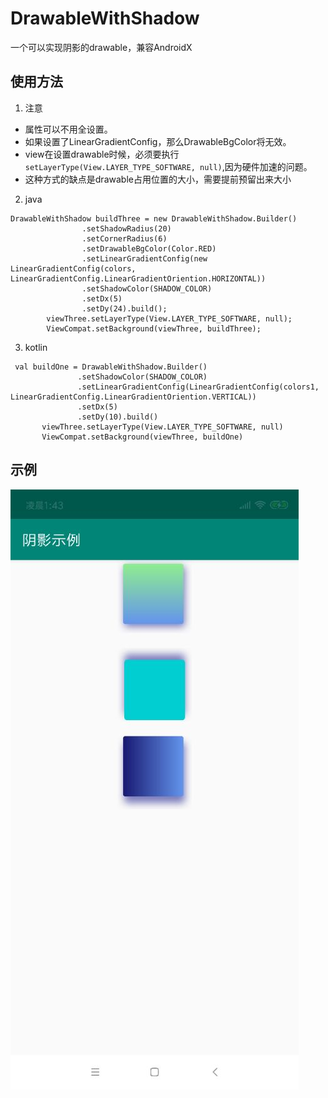 # DrawableWithShadow
一个可以实现阴影的drawable，兼容AndroidX

## 使用方法

1. 注意
  * 属性可以不用全设置。
  * 如果设置了LinearGradientConfig，那么DrawableBgColor将无效。
  * view在设置drawable时候，必须要执行`setLayerType(View.LAYER_TYPE_SOFTWARE, null)`,因为硬件加速的问题。
  * 这种方式的缺点是drawable占用位置的大小，需要提前预留出来大小

2. java

```
DrawableWithShadow buildThree = new DrawableWithShadow.Builder()
                .setShadowRadius(20)
                .setCornerRadius(6)
                .setDrawableBgColor(Color.RED)
                .setLinearGradientConfig(new LinearGradientConfig(colors, LinearGradientConfig.LinearGradientOriention.HORIZONTAL))
                .setShadowColor(SHADOW_COLOR)
                .setDx(5)
                .setDy(24).build();
        viewThree.setLayerType(View.LAYER_TYPE_SOFTWARE, null);
        ViewCompat.setBackground(viewThree, buildThree);
```
 
3. kotlin
 
 ```
  val buildOne = DrawableWithShadow.Builder()
                .setShadowColor(SHADOW_COLOR)
                .setLinearGradientConfig(LinearGradientConfig(colors1, LinearGradientConfig.LinearGradientOriention.VERTICAL))
                .setDx(5)
                .setDy(10).build()
        viewThree.setLayerType(View.LAYER_TYPE_SOFTWARE, null)
        ViewCompat.setBackground(viewThree, buildOne)
 ```


 ## 示例
 
 ![阴影示例](./demo.jpg)
